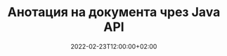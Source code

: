 ---
############################# Static ############################
layout: "product"
date: 2022-02-23T12:00:00+02:00
draft: false

product: "Annotation"
product_tag: "annotation"
platform: "Java"
platform_tag: "java"

############################# Head ############################
head_title: "API за анотация на Java документи | Преглед и анотиране на PDF Word Excel PPTX изображения"
head_description: "API за анотация на документ на Java. Преглеждайте, маркирайте, коментирайте и коментирайте PDF Word DOCX, Excel XLSX, PPTX, EML EMLX, VSS VSD, OTP, CAD и файлови формати с изображения."

############################# Header ##########################
title: "Анотация на документа чрез Java API"
description: "Създавайте Java приложения с възможности за преглед и анотиране на PDF, HTML, MS Office и други формати на документи, без да инсталирате външен софтуер."
button:
    enable: true
    icon: "fas fa-arrow-down"
    label: "Изтеглете безплатна пробна версия"
    link: "https://downloads.groupdocs.com/annotation/java"

############################# SubMenu #########################
submenu:
    enable: true
    
    left:
        img_alt: "GroupDocs.Annotation for Java"
        image: "https://www.groupdocs.cloud/templates/groupdocs/images/product-logos/groupdocs-annotation-java.png"
        product: "GroupDocs.Annotation"
        platform: "Java"

    middle:
        button:
            # button loop
            - link: "#features"
              text: "Характеристика"

            # button loop
            - link: "https://products.groupdocs.app/annotation"
              text: "Демонстрации на живо"

            # button loop
            - link: "https://purchase.groupdocs.com/pricing/annotation/java"
              text: "Ценообразуване"

    right:
        link_download: "https://downloads.groupdocs.com/annotation"
        link_learn: "https://docs.groupdocs.com/annotation/java/"
        link_buy: "https://purchase.groupdocs.com"

############################# Overview ############################
overview:
    enable: true
    content: |
      GroupDocs.Annotation Java API е продукт, който ви позволява да работите с анотации в документи на различни платформи и операционни системи, като Android, MacOS, Linux, Windows. GroupDocs.Annotation предоставя библиотека с прост API, който дава много предимства: например, ако трябва да запазите поверителността на данните или да изберете колко енергия ви е необходима, за да работите с библиотеката, или частично да промените работата с анотации, библиотеката е много лек и гъвкав.

      API на GroupDocs.Annotation за Java ви позволява да работите с различни типове анотации, които включват: текст, полилиния, област, подчертаване, точка, воден знак, стрелка, елипса, заместване на текст, разстояние, текстово поле, редактиране на ресурси и т.н. И поддържа повечето популярни формати на документи като: PDF, HTML, Microsoft Office Word, електронни таблици на Excel, презентации на PowerPoint, Visio, имейли на Outlook, изображения, метафайлове, CAD чертежи и различни други формати. API предоставя възможност за получаване на миниатюри на страници на документи и поддържа импортиране и експортиране на анотация към и от PDF файлове.

      Използвайки библиотека, можете да [добавите](/annotation/java/bmp/), [редактирате](/annotation/java/bmp/), [извлечете](/annotation/java/bmp/) и [изтриете](/annotation/java/bmp/) анотации от документи, завъртане на документи, решение за промяна на миниатюри и това не е пълен списък на всички възможности. Той също така предлага изчерпателен набор от обекти с данни за персонализиране на свойствата на анотацията според вашите изисквания във всички поддържани формати на документи.

      Работата с GroupDocs.Annotation за Java API е много проста и се състои само от няколко основни стъпки. Първо трябва да настроите лиценз, след това да изберете файла, с който искате да работите, след това да манипулирате по някакъв начин с анотациите на документа (изтриване/редактиране/извличане/изтриване) и да запишете резултата. За повече информация, моля, вижте продуктовата [документация](https://docs.groupdocs.com/annotation/java/getting-started/) или нашите [примери](https://github.com/groupdocs-annotation/GroupDocs.Annotation-for-Java).
      
      GroupDocs.Annotation се актуализира редовно и осигурява поддръжка за своите клиенти, винаги сте добре дошли да ни зададете въпроси или да изпратите вашите идеи или да ни кажете за вашите нужди от нещо ново и ние с удоволствие ще го внедрим в нашите нови версии.
    tabs:
      enable: true
      
      ## TAB ONE ##
      tab_one:
        description: |
          Следва общ преглед на GroupDocs.Annotation за Java:
      
        right:
          enable: true
          icon: "fab fa-html5"
          title:  Преглед
          content: |
            * Добавяне на анотации
            * Експортиране на анотации 
            * Импортиране на анотации
            * Коментари, базирани на отговор
            * Съвместимост с анотация
      
      ## TAB TWO ##
      tab_two:
        description: |
          GroupDocs.Annotation за Java поддържа всички популярни [файлови формати на документи](https://docs.groupdocs.com/annotation/java/supported-document-formats/), включително: Microsoft Office, PDF, изображения и много други.

        left:
          enable: true
          table:
            # table loop
            - title: "Microsoft Office Formats"
              content: |
                * **Word**: [DOC](/annotation/java/doc/), [DOCX](/annotation/java/docx/), [DOCM](/annotation/java/docm/), [DOT](/annotation/java/dot/), [DOTX](/annotation/java/dotx/), [RTF](/annotation/java/rtf/)
                * **Excel**: [XLS](/annotation/java/xls/), [XLSX](/annotation/java/xlsx/), [XLSB](/annotation/java/xlsb/), [XLSM](/annotation/java/xlsm/)
                * **PowerPoint**: [PPT](/annotation/java/ppt/), [PPTX](/annotation/java/pptx/), [PPS](/annotation/java/pps/), [PPSX](/annotation/java/ppsx/), [POTM](/annotation/java/potm/), [POTX](/annotation/java/potx/), [PPSM](/annotation/java/ppsm/), [PPTM](/annotation/java/pptm/), [WMF](/annotation/java/wmf/), [EMF](/annotation/java/emf/)
                * **Outlook**: [EML](/annotation/java/eml/), [EMLX](/annotation/java/emlx/), [MSG](/annotation/java/msg/)
                * **Visio**: [VSS](/annotation/java/vss/), [VST](/annotation/java/vst/), [VSD](/annotation/java/vsd/), [VSDX](/annotation/java/vsdx/), [VSX](/annotation/java/vsx/)

        right:
          enable: true
          table:
            # table loop
            - title: "Other Formats"
              content: |
                * **Portable**: [PDF](/annotation/java/pdf/) (PDF/A-1a, PDF/A-1b, PDF/A-2a)
                * **OpenDocument**: [ODT](/annotation/java/odt/), [ODS](/annotation/java/ods/), [ODP](/annotation/java/odp/)
                * **Images**: [BMP](/annotation/java/bmp/), [JPG](/annotation/java/jpg/), [JPEG](/annotation/java/jpeg/), [TIFF](/annotation/java/tiff/), [TIF](/annotation/java/tif/), [PNG](/annotation/java/png/), [GIF](/annotation/java/gif/), [DCM](/annotation/java/dcm/), [DICOM](/annotation/java/dicom/)
                * **AutoCAD**: [DWG](/annotation/java/dwg/), [DXF](/annotation/java/dxf/), [CAD](/annotation/java/cad/)
                * **Other**: [HTM](/annotation/java/htm/), [HTML](/annotation/java/html/), [CSV](/annotation/java/csv/), [DJVU](/annotation/java/djvu/), [OTP](/annotation/java/otp/), [OTT](/annotation/java/ott/)

      ## TAB THREE ##
      tab_three:
        description: |
          GroupDocs.Annotation за Java поддържа следните операционни системи, рамки и мениджъри на пакети:
        
        left:
          enable: true
          table:
            # table loop
            - icon: "fab fa-windows"
              title:  Операционна система
              content: |
                * Microsoft Windows Desktop
                * Microsoft Windows Server
                * Linux
                * MacOS

            # table loop
            - icon: "fas fa-code"
              title:  Поддържани рамки
              content: |
                * Java 7 (1.7) and above

        right:
          enable: true
          table:
            # table loop
            - icon: "fas fa-cogs"
              title:  Среди за разработка
              content: |
                * NetBeans
                * IntelliJ IDEA
                * Eclipse

            # table loop
            - icon: "fas fa-tools"
              title:  Инструмент за автоматизация на изграждане
              content: |
                * Maven

############################# Features ############################
features:
    enable: true
    title: GroupDocs. Анотация за функциите на Java

    feature:
      # feature loop
      - icon: "fas fa-copy"
        link: "https://docs.groupdocs.com/annotation/java/add-area-annotation/"
        content: Добавете анотация за област в документа и свържете прости и вложени коментари

      # feature loop
      - icon: "fas fa-eye"
        link: "https://docs.groupdocs.com/annotation/java/add-arrow-annotation/"
        content: Посочете конкретно съдържание с помощта на анотация със стрелка

      # feature loop
      - icon: "fas fa-bolt"
        link: "https://docs.groupdocs.com/annotation/java/add-watermark-annotation/"
        content: Задайте текстови водни знаци на PDF, слайдове, работни листове в Excel, изображения и диаграми под ъгъл
      
      # feature loop
      - icon: "fas fa-file-powerpoint"
        link: "https://docs.groupdocs.com/annotation/java/add-point-annotation/"
        content: Добавете изскачащи коментари към всяко място в документа с помощта на анотация на точки

      # feature loop
      - icon: "fas fa-code"
        link: "https://docs.groupdocs.com/annotation/java/add-polyline-annotation/"
        content: Използвайте анотация за полилиния, за да свържете последователност от линейни сегменти, дъгови сегменти или и двете

      # feature loop
      - icon: "fas fa-cloud"
        link: "https://docs.groupdocs.com/annotation/java/add-ellipse-annotation/"
        content: Добавяне на анотация с елипса към PDF, Word документи, електронни таблици, презентации, диаграми и изображения

      # feature loop
      - icon: "fas fa-remove-format"
        link: "https://docs.groupdocs.com/annotation/java/add-watermark-annotation/"
        content: Добавете ъглови водни знаци за PDF, PowerPoint, Excel, изображения и диаграми

      # feature loop
      - icon: "fas fa-comment-slash"
        link: "https://docs.groupdocs.com/annotation/java/add-underline-annotation/"
        content: Извличане на координати на текстова анотация в представяне на изображение на документ

      # feature loop
      - icon: "fas fa-location-arrow"
        link: "https://docs.groupdocs.com/annotation/java/add-annotation-to-the-document/"
        content: Подчертайте, зачертайте или модифицирайте конкретен текст в документ

      # feature loop
      - icon: "fas fa-border-all"
        link: "https://docs.groupdocs.com/annotation/java/add-annotation-to-the-document/"
        content: Добавете текстов печат или воден знак и текстово поле в документ

      # feature loop
      - icon: "fas fa-wrench"
        link: "https://docs.groupdocs.com/annotation/java/add-point-annotation/"
        content: Импортиране и експортиране на анотации сред документи на Word и презентации на PowerPoint

      # feature loop
      - icon: "fas fa-columns"
        link: "https://docs.groupdocs.com/annotation/java/add-strikeout-annotation/"
        content: Анотиране на електронни таблици на Excel с типове анотации тип Text, TextReplacement, Watermark & ​​Resource Redaction

      # feature loop
      - icon: "fas fa-file-word"
        link: "https://docs.groupdocs.com/annotation/java/get-file-info/"
        content: Добавете полилинии, зачертани, подчертани или текстови анотации към презентации и слайдове на PowerPoint

      # feature loop
      - icon: "fas fa-envelope"
        link: "https://docs.groupdocs.com/annotation/java/basic-usage/"
        content: Маркиране на анотация на точки в презентации с помощта на X, Y координати

      # feature loop
      - icon: "fas fa-print"
        link: "https://docs.groupdocs.com/annotation/java/add-strikeout-annotation/"
        content: Добавете анотации за зачертаване, текст, подчертаване или полилиния към изображения

      # feature loop
      - icon: "fas fa-file-archive"
        link: "https://docs.groupdocs.com/annotation/java/add-link-annotation/"
        content: Извличане на информация за документ и изображения за диаграми на Visio, като VSS и VSD
      
      # feature loop
      - icon: "fas fa-file-code"
        link: "https://docs.groupdocs.com/annotation/java/basic-usage/"
        content: Вземете миниатюри на страниците на документа и работете с многостранични TIFF файлове

      # feature loop
      - icon: "fas fa-file-excel"
        link: "https://docs.groupdocs.com/annotation/java/get-file-info/"
        content: Извличане на цялата анотация на документ с едно извикване на функция

      # feature loop
      - icon: "fas fa-heading"
        link: "https://docs.groupdocs.com/annotation/java/add-link-annotation/"
        content: Добавете анотации за връзки към PDF, Word и PowerPoint презентации

      # feature loop
      - icon: "fas fa-project-diagram"
        link: "https://docs.groupdocs.com/annotation/java/add-point-annotation/"
        content: Поддръжка на SVG Path Parsing за PDF, Word, диаграми, слайдове и други основни формати на документи

      # feature loop
      - icon: "fas fa-cube"
        link: "https://docs.groupdocs.com/annotation/java/technical-support/"
        content: Поддръжка за добавяне на анотация на воден знак към документи на Word и почистване за замяна на текст

      # feature loop
      - icon: "fab fa-uncharted"
        link: "https://docs.groupdocs.com/annotation/java/technical-support/"
        content: Поддръжка на обработка на фигури в диаграми за текстови анотации
  
      # feature loop
      - icon: "fab fa-uncharted"
        link: "https://docs.groupdocs.com/annotation/java/advanced-usage/"
        content: Спестете време, като кеширате визуализации на страници на документи за по-бърза обработка
  
      # feature loop
      - icon: "fab fa-uncharted"
        link: "https://docs.groupdocs.com/annotation/java/add-annotation-to-the-document/"
        content: Лесно анотирайте документи на Word, Excel и PowerPoint дори с по-стари формати

      # feature loop
      - icon: "fab fa-uncharted"
        link: "https://docs.groupdocs.com/annotation/java/add-distance-annotation/"
        content: Показване на надписи за анотации за разстояние за Excel, PowerPoint и диаграми

############################# Support ############################
support:
    enable: true

############################# Solutions ############################
solutions:
    enable: true
    title: GroupDocs.Annotation предлага API за преглед на документи за други популярни среди за разработка

    solution:
        # solution loop
        - img_alt: "GroupDocs.Annotation for .NET"
          image: "https://www.groupdocs.cloud/templates/groupdocs/images/product-logos/groupdocs-annotation-net.png"
          product: "GroupDocs.Annotation"
          platform: ".NET"
          link: "/annotation/net/"

############################# Back to top ###############################
back_to_top:
  enable: true
---